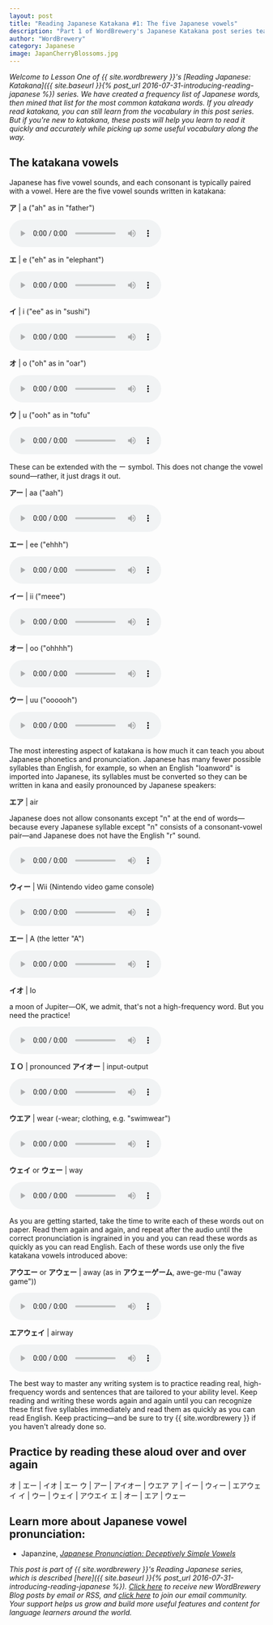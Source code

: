 ```yaml
---
layout: post
title: "Reading Japanese Katakana #1: The five Japanese vowels"
description: "Part 1 of WordBrewery's Japanese Katakana post series teaches you how to read your first 20 high-frequency words in katakana."
author: "WordBrewery"
category: Japanese
image: JapanCherryBlossoms.jpg
---
```


*Welcome to Lesson One of {{ site.wordbrewery }}'s [Reading Japanese: Katakana]({{ site.baseurl }}{% post_url 2016-07-31-introducing-reading-japanese %}) series. We have created a frequency list of Japanese words, then mined that list for the most common katakana words. If you already read katakana, you can still learn from the vocabulary in this post series. But if you're new to katakana, these posts will help you learn to read it quickly and accurately while picking up some useful vocabulary along the way.*

## The katakana vowels

Japanese has five vowel sounds, and each consonant is typically paired with a vowel. Here are the five vowel sounds written in katakana:

**ア** | a ("ah" as in "father")

<audio controls><source src="https://wb-backend.azurewebsites.net/api/tts/speak?code={{ site.code }}&languageId=Japanese&text=ア"></source></audio>

**エ** | e ("eh" as in "elephant")

<audio controls><source src="https://wb-backend.azurewebsites.net/api/tts/speak?code={{ site.code }}&languageId=Japanese&text=エ"></source></audio>

**イ** |  i ("ee" as in "sushi")

<audio controls><source src="https://wb-backend.azurewebsites.net/api/tts/speak?code={{ site.code }}&languageId=Japanese&text=イ"></source></audio>

**オ** | o ("oh" as in "oar")

<audio controls><source src="https://wb-backend.azurewebsites.net/api/tts/speak?code={{ site.code }}&languageId=Japanese&text=オ"></source></audio>

**ウ** | u ("ooh" as in "tofu"

<audio controls><source src="https://wb-backend.azurewebsites.net/api/tts/speak?code={{ site.code }}&languageId=Japanese&text=ウ"></source></audio>

These can be extended with the ー symbol. This does not change the vowel sound&mdash;rather, it just drags it out.

**アー** | aa ("aah")

<audio controls><source src="https://wb-backend.azurewebsites.net/api/tts/speak?code={{ site.code }}&languageId=Japanese&text=アー"></source></audio>

**エー** | ee ("ehhh")

<audio controls><source src="https://wb-backend.azurewebsites.net/api/tts/speak?code={{ site.code }}&languageId=Japanese&text=エー"></source></audio>

**イー** | ii ("meee")

<audio controls><source src="https://wb-backend.azurewebsites.net/api/tts/speak?code={{ site.code }}&languageId=Japanese&text=イー"></source></audio>

**オー** | oo ("ohhhh")

<audio controls><source src="https://wb-backend.azurewebsites.net/api/tts/speak?code={{ site.code }}&languageId=Japanese&text=オー"></source></audio>

**ウー** | uu ("oooooh")

<audio controls><source src="https://wb-backend.azurewebsites.net/api/tts/speak?code={{ site.code }}&languageId=Japanese&text=ウー"></source></audio>

The most interesting aspect of katakana is how much it can teach you about Japanese phonetics and pronunciation. Japanese has many fewer possible syllables than English, for example, so when an English "loanword" is imported into Japanese, its syllables must be converted so they can be written in kana and easily pronounced by Japanese speakers:

**エア**  | air

Japanese does not allow consonants except "n" at the end of words&mdash;because every Japanese syllable except "n" consists of a consonant-vowel pair&mdash;and Japanese does not have the English "r" sound.

<audio controls><source src="https://wb-backend.azurewebsites.net/api/tts/speak?code={{ site.code }}&languageId=Japanese&text=エア"></source></audio>

**ウィー** | Wii (Nintendo video game console)

<audio controls><source src="https://wb-backend.azurewebsites.net/api/tts/speak?code={{ site.code }}&languageId=Japanese&text=ウィー"></source></audio>

**エー** | A (the letter "A")

<audio controls><source src="https://wb-backend.azurewebsites.net/api/tts/speak?code={{ site.code }}&languageId=Japanese&text=エー"></source></audio>

**イオ** | Io

a moon of Jupiter&mdash;OK, we admit, that's not a high-frequency word. But you need the practice!

<audio controls><source src="https://wb-backend.azurewebsites.net/api/tts/speak?code={{ site.code }}&languageId=Japanese&text=イオ"></source></audio>

**ＩＯ** | pronounced **アイオー** | input-output

<audio controls><source src="https://wb-backend.azurewebsites.net/api/tts/speak?code={{ site.code }}&languageId=Japanese&text=アイオー"></source></audio>

**ウエア** | wear (-wear; clothing, e.g. "swimwear")

<audio controls><source src="https://wb-backend.azurewebsites.net/api/tts/speak?code={{ site.code }}&languageId=Japanese&text=ウエア"></source></audio>

**ウェイ** or **ウェー** | way

<audio controls><source src="https://wb-backend.azurewebsites.net/api/tts/speak?code={{ site.code }}&languageId=Japanese&text=ウェイ"></source></audio>

As you are getting started, take the time to write each of these words out on paper. Read them again and again, and repeat after the audio until the correct pronunciation is ingrained in you and you can read these words as quickly as you can read English. Each of these words use only the five katakana vowels introduced above:

**アウエー**  or **アウェー** | away (as in **アウェーゲーム**, awe-ge-mu ("away game"))

<audio controls><source src="https://wb-backend.azurewebsites.net/api/tts/speak?code={{ site.code }}&languageId=Japanese&text=アウエー"></source></audio>

**エアウェイ** | airway

<audio controls><source src="https://wb-backend.azurewebsites.net/api/tts/speak?code={{ site.code }}&languageId=Japanese&text=エアウェイ"></source></audio>

The best way to master any writing system is to practice reading real, high-frequency  words and sentences that are tailored to your ability level. Keep reading and writing these words again and again until you can recognize these first five syllables immediately and read them as quickly as you can read English. Keep practicing&mdash;and be sure to try {{ site.wordbrewery }} if you haven't already done so.

## Practice by reading these aloud over and over again

オ | エー | イオ | エー
ウ | アー | アイオー | ウエア
ア | イー | ウィー | エアウェイ
イ | ウー | ウェイ | アウエイ
エ | オー |  エア | ウェー

## Learn more about Japanese vowel pronunciation:

- Japanzine, *[Japanese Pronunciation: Deceptively Simple Vowels](http://www.japanzine.jp/article/jz/1647/japanese-pronunciation-deceptively-simple-vowels)*


*This post is part of {{ site.wordbrewery }}'s Reading Japanese series, which is described [here]({{ site.baseurl }}{% post_url 2016-07-31-introducing-reading-japanese %}). [Click here](http://feeds.feedburner.com/LanguageUntapped) to receive new WordBrewery Blog posts by email or RSS, and [click here](http://goo.gl/pTPRvb) to join our email community. Your support helps us grow and build more useful features and content for language learners around the world.*
